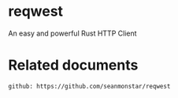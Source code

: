 # reqwest

An easy and powerful Rust HTTP Client

# Related documents

    github: https://github.com/seanmonstar/reqwest

